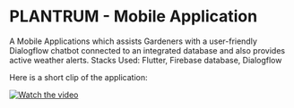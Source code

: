 # PLANTRUM - Mobile Application


A Mobile Applications which assists Gardeners with a user-friendly Dialogflow chatbot connected to an integrated database and also provides active weather alerts.
Stacks Used: Flutter, Firebase database, Dialogflow

Here is a short clip of the application:

[![Watch the video](https://drive.google.com/uc?export=view&id=1LffY6TwCGp2pUsON4ElkAxI6UwgFqCqL)](https://drive.google.com/file/d/1oVd2DfM9GzKJGV6BmryJ9G2y_1E8nbR9/view?usp=sharing)
